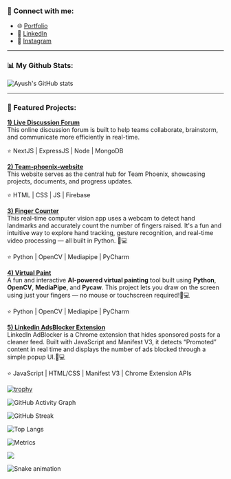### 🔗 Connect with me:
- 🌐 [Portfolio](https://ayushv-nitj.github.io/Portfolio-AV/)  
- 💼 [LinkedIn](https://www.linkedin.com/in/ayush-verma-jsr25)  
- 📸 [Instagram](https://www.instagram.com/av_alanche._/?igsh=cGFkcDJyN3c5dDE5)

---
### 📊 My Github Stats:

![Ayush's GitHub stats](https://github-readme-stats.vercel.app/api?username=ayushv-nitj&show_icons=true&theme=radical)

---

### 🚀 Featured Projects:
**[1) Live Discussion Forum](https://discussion-forum-topaz.vercel.app/)**  
This online discussion forum is built to help teams collaborate, brainstorm, and communicate more efficiently in real-time.

⭐ NextJS | ExpressJS | Node | MongoDB


**[2) Team-phoenix-website](https://ayushv-nitj.github.io/team-phoenix-website/index.html)**  
This website serves as the central hub for Team Phoenix, showcasing projects, documents, and progress updates.

⭐ HTML | CSS | JS | Firebase


**[3) Finger Counter](https://github.com/ayushv-nitj/Finger_Counter_Python.git)**  
This real-time computer vision app uses a webcam to detect hand landmarks and accurately count the number of fingers raised. It's a fun and intuitive way to explore hand tracking, gesture recognition, and real-time video processing — all built in Python. 🧠💻

⭐ Python | OpenCV | Mediapipe | PyCharm


**[4) Virtual Paint](https://github.com/ayushv-nitj/AI-Virtual-Paint.git)**  
A fun and interactive **AI-powered virtual painting** tool built using **Python**, **OpenCV**, **MediaPipe**, and **Pycaw**. This project lets you draw on the screen using just your fingers — no mouse or touchscreen required!🧠💻

⭐ Python | OpenCV | Mediapipe | PyCharm


**[5) Linkedin AdsBlocker Extension](https://github.com/ayushv-nitj/LinkedIn-AdsBlocker-Extension.git)**  
LinkedIn AdBlocker is a Chrome extension that hides sponsored posts for a cleaner feed. Built with JavaScript and Manifest V3, it detects “Promoted” content in real time and displays the number of ads blocked through a simple popup UI.🧠💻

⭐ JavaScript | HTML/CSS | Manifest V3 | Chrome Extension APIs 


[![trophy](https://github-profile-trophy.vercel.app/?username=ayushv-nitj)](https://github.com/ryo-ma/github-profile-trophy)

![GitHub Activity Graph](https://github-readme-activity-graph.vercel.app/graph?username=ayushv-nitj&theme=dracula)

![GitHub Streak](https://streak-stats.demolab.com?user=ayushv-nitj&theme=dark&hide_border=true)

![Top Langs](https://github-readme-stats.vercel.app/api/top-langs/?username=ayushv-nitj&layout=compact&theme=radical)

![Metrics](https://metrics.lecoq.io/ayushv-nitj?template=classic&languages=1&stars=1&isocalendar=1)

![](https://komarev.com/ghpvc/?username=ayushv-nitj&color=green)

![Snake animation](https://github.com/ayushv-nitj/ayushv-nitj/blob/output/github-contribution-grid-snake.svg)